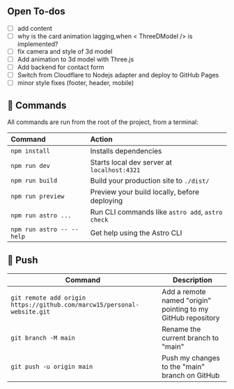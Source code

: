## Open To-dos

- [ ] add content
- [ ] why is the card animation lagging,when < ThreeDModel /> is implemented?
- [ ] fix camera and style of 3d model
- [ ] Add animation to 3d model with Three.js
- [ ] Add backend for contact form
- [ ] Switch from Cloudflare to Nodejs adapter and deploy to GitHub Pages 
- [ ] minor style fixes (footer, header, mobile)

## 🧞 Commands

All commands are run from the root of the project, from a terminal:

| Command                   | Action                                           |
| :------------------------ | :----------------------------------------------- |
| `npm install`             | Installs dependencies                            |
| `npm run dev`             | Starts local dev server at `localhost:4321`      |
| `npm run build`           | Build your production site to `./dist/`          |
| `npm run preview`         | Preview your build locally, before deploying     |
| `npm run astro ...`       | Run CLI commands like `astro add`, `astro check` |
| `npm run astro -- --help` | Get help using the Astro CLI                     |

## 👟 Push
| Command                                          | Description                  |
| ------------------------------------------------ | ---------------------------- |
| `git remote add origin https://github.com/marcw15/personal-website.git` | Add a remote named "origin" pointing to my GitHub repository |
| `git branch -M main`                             | Rename the current branch to "main" |
| `git push -u origin main`                         | Push my changes to the "main" branch on GitHub |


